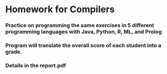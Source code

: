 # Homework for Compilers
### Practice on programming the same exercises in 5 different programming languages with Java, Python, R, ML, and Prolog
### Program will translate the overall score of each student into a grade.
### Details in the report.pdf
